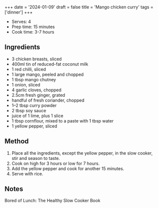 +++
date = '2024-01-09'
draft = false
title = 'Mango chicken curry'
tags = ['dinner']
+++

- Serves: 4
- Prep time: 15 minutes
- Cook time: 3-7 hours

## Ingredients
- 3 chicken breasts, sliced
- 400ml tin of reduced-fat coconut milk
- 1 red chilli, sliced
- 1 large mango, peeled and chopped
- 1 tbsp mango chutney
- 1 onion, sliced
- 4 garlic cloves, chopped
- 2.5cm fresh ginger, grated
- handful of fresh coriander, chopped
- 1–2 tbsp curry powder
- 2 tbsp soy sauce
- juice of 1 lime, plus 1 slice
- 1 tbsp cornflour, mixed to a paste with 1 tbsp water
- 1 yellow pepper, sliced

## Method
1. Place all the ingredients, except the yellow pepper, in the slow cooker, stir and season to taste. 
2. Cook on high for 3 hours or low for 7 hours. 
3. Add the yellow pepper and cook for another 15 minutes.
4. Serve with rice.

## Notes
Bored of Lunch: The Healthy Slow Cooker Book